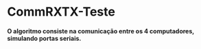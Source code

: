 # CommRXTX-Teste

#### O algoritmo consiste na comunicação entre os 4 computadores, simulando portas seriais.

